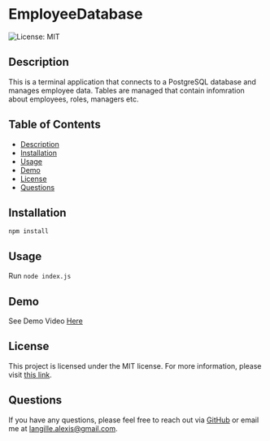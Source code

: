 # EmployeeDatabase

![License: MIT](https://img.shields.io/badge/License-MIT-yellow.svg)

## Description

This is a terminal application that connects to a PostgreSQL database and manages employee data. Tables are managed that contain infomration about employees, roles, managers etc.

## Table of Contents

- [Description](#description)
- [Installation](#installation)
- [Usage](#usage)
- [Demo](#demo)
- [License](#license)
- [Questions](#questions)

## Installation

`npm install`

## Usage

Run `node index.js`

## Demo

See Demo Video [Here](https://drive.google.com/file/d/1a-mLCpGKRL0QOiaYs61UcDYz_ip74MA4/view)

## License

This project is licensed under the MIT license. For more information, please visit [this link](https://opensource.org/licenses/MIT).


## Questions

If you have any questions, please feel free to reach out via [GitHub](https://github.com/alangille01) or email me at langille.alexis@gmail.com.
